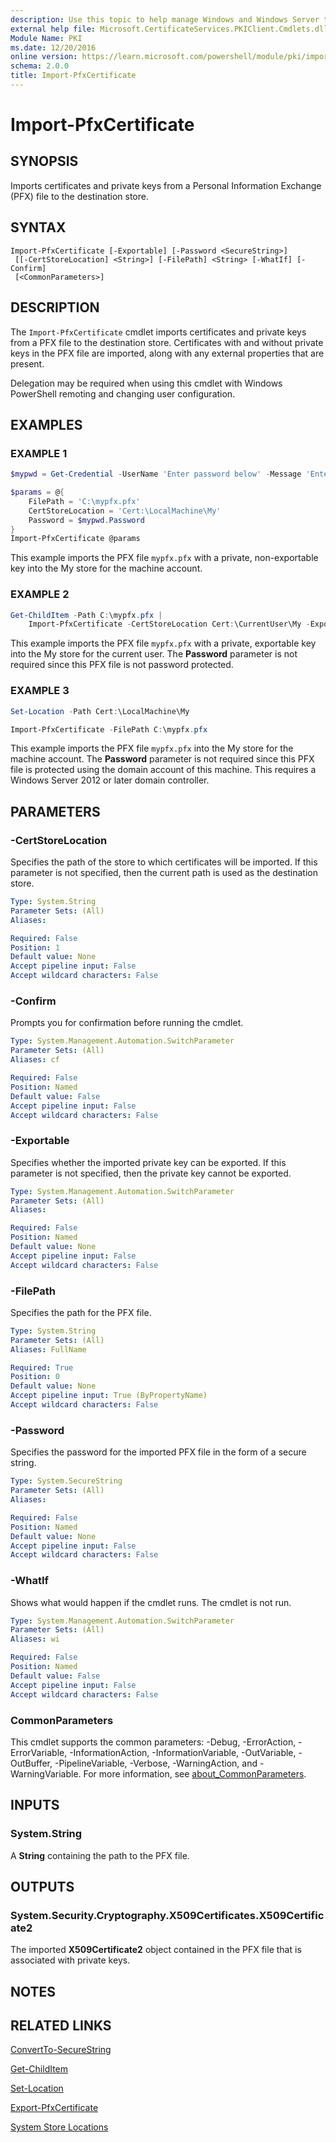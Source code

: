 ```yaml
---
description: Use this topic to help manage Windows and Windows Server technologies with Windows PowerShell.
external help file: Microsoft.CertificateServices.PKIClient.Cmdlets.dll-Help.xml
Module Name: PKI
ms.date: 12/20/2016
online version: https://learn.microsoft.com/powershell/module/pki/import-pfxcertificate?view=windowsserver2025-ps&wt.mc_id=ps-gethelp
schema: 2.0.0
title: Import-PfxCertificate
---
```


# Import-PfxCertificate

## SYNOPSIS
Imports certificates and private keys from a Personal Information Exchange (PFX) file to the
destination store.

## SYNTAX

```
Import-PfxCertificate [-Exportable] [-Password <SecureString>]
 [[-CertStoreLocation] <String>] [-FilePath] <String> [-WhatIf] [-Confirm]
 [<CommonParameters>]
```

## DESCRIPTION

The `Import-PfxCertificate` cmdlet imports certificates and private keys from a PFX file to the
destination store. Certificates with and without private keys in the PFX file are imported, along
with any external properties that are present.

Delegation may be required when using this cmdlet with Windows PowerShell remoting and changing user
configuration.

## EXAMPLES

### EXAMPLE 1

```powershell
$mypwd = Get-Credential -UserName 'Enter password below' -Message 'Enter password below'

$params = @{
    FilePath = 'C:\mypfx.pfx'
    CertStoreLocation = 'Cert:\LocalMachine\My'
    Password = $mypwd.Password
}
Import-PfxCertificate @params
```

This example imports the PFX file `mypfx.pfx` with a private, non-exportable key into the My store
for the machine account.

### EXAMPLE 2

```powershell
Get-ChildItem -Path C:\mypfx.pfx |
    Import-PfxCertificate -CertStoreLocation Cert:\CurrentUser\My -Exportable
```

This example imports the PFX file `mypfx.pfx` with a private, exportable key into the My store for
the current user. The **Password** parameter is not required since this PFX file is not password
protected.

### EXAMPLE 3

```powershell
Set-Location -Path Cert:\LocalMachine\My

Import-PfxCertificate -FilePath C:\mypfx.pfx
```

This example imports the PFX file `mypfx.pfx` into the My store for the machine account. The
**Password** parameter is not required since this PFX file is protected using the domain account of
this machine. This requires a Windows Server 2012 or later domain controller.

## PARAMETERS

### -CertStoreLocation

Specifies the path of the store to which certificates will be imported. If this parameter is not
specified, then the current path is used as the destination store.

```yaml
Type: System.String
Parameter Sets: (All)
Aliases:

Required: False
Position: 1
Default value: None
Accept pipeline input: False
Accept wildcard characters: False
```

### -Confirm

Prompts you for confirmation before running the cmdlet.

```yaml
Type: System.Management.Automation.SwitchParameter
Parameter Sets: (All)
Aliases: cf

Required: False
Position: Named
Default value: False
Accept pipeline input: False
Accept wildcard characters: False
```

### -Exportable

Specifies whether the imported private key can be exported. If this parameter is not specified, then
the private key cannot be exported.

```yaml
Type: System.Management.Automation.SwitchParameter
Parameter Sets: (All)
Aliases:

Required: False
Position: Named
Default value: None
Accept pipeline input: False
Accept wildcard characters: False
```

### -FilePath

Specifies the path for the PFX file.

```yaml
Type: System.String
Parameter Sets: (All)
Aliases: FullName

Required: True
Position: 0
Default value: None
Accept pipeline input: True (ByPropertyName)
Accept wildcard characters: False
```

### -Password

Specifies the password for the imported PFX file in the form of a secure string.

```yaml
Type: System.SecureString
Parameter Sets: (All)
Aliases:

Required: False
Position: Named
Default value: None
Accept pipeline input: False
Accept wildcard characters: False
```

### -WhatIf

Shows what would happen if the cmdlet runs.
The cmdlet is not run.

```yaml
Type: System.Management.Automation.SwitchParameter
Parameter Sets: (All)
Aliases: wi

Required: False
Position: Named
Default value: False
Accept pipeline input: False
Accept wildcard characters: False
```

### CommonParameters

This cmdlet supports the common parameters: -Debug, -ErrorAction, -ErrorVariable,
-InformationAction, -InformationVariable, -OutVariable, -OutBuffer, -PipelineVariable, -Verbose,
-WarningAction, and -WarningVariable. For more information, see
[about_CommonParameters](https://go.microsoft.com/fwlink/?LinkID=113216).

## INPUTS

### System.String

A **String** containing the path to the PFX file.

## OUTPUTS

### System.Security.Cryptography.X509Certificates.X509Certificate2

The imported **X509Certificate2** object contained in the PFX file that is associated with private
keys.

## NOTES

## RELATED LINKS

[ConvertTo-SecureString](https://go.microsoft.com/fwlink/p/?LinkID=293933)

[Get-ChildItem](https://go.microsoft.com/fwlink/p/?LinkId=290488)

[Set-Location](https://go.microsoft.com/fwlink/p/?LinkID=293912)

[Export-PfxCertificate](./Export-PfxCertificate.md)

[System Store Locations](/windows/desktop/seccrypto/system-store-locations)
